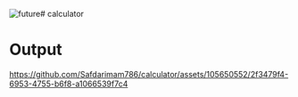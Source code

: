 ![future](https://github.com/Safdarimam786/calculator/assets/105650552/6876207e-7cc6-4f05-833a-707aca40f999)# calculator

# Output


https://github.com/Safdarimam786/calculator/assets/105650552/2f3479f4-6953-4755-b6f8-a1066539f7c4


